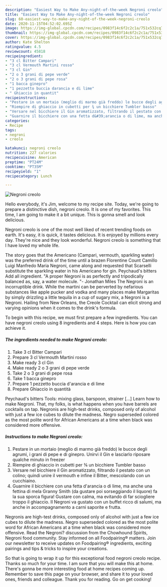 ```yaml
---
description: "Easiest Way to Make Any-night-of-the-week Negroni creolo"
title: "Easiest Way to Make Any-night-of-the-week Negroni creolo"
slug: 60-easiest-way-to-make-any-night-of-the-week-negroni-creolo
date: 2020-11-15T04:52:02.695Z
image: https://img-global.cpcdn.com/recipes/0983f14c6f2c2c1a/751x532cq70/negroni-creolo-recipe-main-photo.jpg
thumbnail: https://img-global.cpcdn.com/recipes/0983f14c6f2c2c1a/751x532cq70/negroni-creolo-recipe-main-photo.jpg
cover: https://img-global.cpcdn.com/recipes/0983f14c6f2c2c1a/751x532cq70/negroni-creolo-recipe-main-photo.jpg
author: Kate Shelton
ratingvalue: 4.5
reviewcount: 45818
recipeingredient:
- "3 cl Bitter Campari"
- "3 cl Vermouth Martini rosso"
- "3 cl Gin"
- "2 o 3 grani di pepe verde"
- "2 o 3 grani di pepe rosa"
- "1 bacca ginepro"
- "1 pezzetto buccia darancia e di lime"
- " Ghiaccio in quantit"
recipeinstructions:
- "Pestare in un mortaio (meglio di marmo già freddo) le bucce degli agrumi, i grani di pepe e di ginepro. Unirvi il Gin e lasciarlo riposare qualche minuto in freezer"
- "Riempire di ghiaccio in cubetti per ¾ un bicchiere Tumbler basso"
- "Versare nel bicchiere il Gin aromatizzato, filtrando il pestato con un colino; quindi unire il vermouth e infine il Bitter, mescolando con un cucchiaino."
- "Guarnire il bicchiere con una fetta d&#39;arancia o di lime, ma anche una fettina di mela Granny Smith (da gustare poi sorseggiando il liquore) fa la sua sporca figura! Gustare con calma, ma evitando di far sciogliere troppo il ghiaccio. Il Negroni va gustato con un buffet ricco di salumi, ma anche in accompagnamento a carni saporite e frutta."
categories:
- Recipe
tags:
- negroni
- creolo

katakunci: negroni creolo 
nutrition: 227 calories
recipecuisine: American
preptime: "PT24M"
cooktime: "PT35M"
recipeyield: "1"
recipecategory: Lunch

---
```



![Negroni creolo](https://img-global.cpcdn.com/recipes/0983f14c6f2c2c1a/751x532cq70/negroni-creolo-recipe-main-photo.jpg)

Hello everybody, it's Jim, welcome to my recipe site. Today, we're going to prepare a distinctive dish, negroni creolo. It is one of my favorites. This time, I am going to make it a bit unique. This is gonna smell and look delicious.

Negroni creolo is one of the most well liked of recent trending foods on earth. It's easy, it is quick, it tastes delicious. It is enjoyed by millions every day. They're nice and they look wonderful. Negroni creolo is something that I have loved my whole life.

The story goes that the Americano (Campari, vermouth, sparkling water) was the preferred drink of the time until a brazen Florentine Count Camillo Luigi Manfredo Maria Negroni, came along and requested that Scarselli substitute the sparkling water in his Americano for gin. Peychaud&#39;s bitters Add all ingredient. &#34;A proper Negroni is as perfectly and tripodically balanced as, say, a water molecule. &#34;- Jonathan Miles The Negroni is an incorruptible drink. While the martini can be perverted by nefarious substances like apple pucker and vodka and many places make Margaritas by simply drizzling a little tequila in a cup of sugary mix, a Negroni is a Negroni. Hailing from New Orleans, the Creole Cocktail can elicit strong and varying opinions when it comes to the drink&#39;s formula.


To begin with this recipe, we must first prepare a few ingredients. You can have negroni creolo using 8 ingredients and 4 steps. Here is how you can achieve it.

<!--inarticleads1-->

##### The ingredients needed to make Negroni creolo:

1. Take 3 cl Bitter Campari
1. Prepare 3 cl Vermouth Martini rosso
1. Make ready 3 cl Gin
1. Make ready 2 o 3 grani di pepe verde
1. Take 2 o 3 grani di pepe rosa
1. Take 1 bacca ginepro
1. Prepare 1 pezzetto buccia d&#39;arancia e di lime
1. Prepare  Ghiaccio in quantità


Peychaud&#39;s bitters Tools: mixing glass, barspoon, strainer […] Learn how to make Negroni. That, my folks, is what happens when you have barrels are cocktails on tap. Negronis are high-test drinks, composed only of alcohol with just a few ice cubes to dilute the madness. Negro superseded colored as the most polite word for African Americans at a time when black was considered more offensive. 

<!--inarticleads2-->

##### Instructions to make Negroni creolo:

1. Pestare in un mortaio (meglio di marmo già freddo) le bucce degli agrumi, i grani di pepe e di ginepro. Unirvi il Gin e lasciarlo riposare qualche minuto in freezer
1. Riempire di ghiaccio in cubetti per ¾ un bicchiere Tumbler basso
1. Versare nel bicchiere il Gin aromatizzato, filtrando il pestato con un colino; quindi unire il vermouth e infine il Bitter, mescolando con un cucchiaino.
1. Guarnire il bicchiere con una fetta d&#39;arancia o di lime, ma anche una fettina di mela Granny Smith (da gustare poi sorseggiando il liquore) fa la sua sporca figura! Gustare con calma, ma evitando di far sciogliere troppo il ghiaccio. Il Negroni va gustato con un buffet ricco di salumi, ma anche in accompagnamento a carni saporite e frutta.


Negronis are high-test drinks, composed only of alcohol with just a few ice cubes to dilute the madness. Negro superseded colored as the most polite word for African Americans at a time when black was considered more offensive. Read the Negroni? discussion from the Chowhound Spirits, Negroni food community. Stay informed on all Foodpairing® matters. Join our newsletter to receive updates on Foodpairing® ingredients, exciting pairings and tips &amp; tricks to inspire your creations. 

So that is going to wrap it up for this exceptional food negroni creolo recipe. Thanks so much for your time. I am sure that you will make this at home. There's gonna be more interesting food at home recipes coming up. Remember to save this page on your browser, and share it to your loved ones, friends and colleague. Thank you for reading. Go on get cooking!
